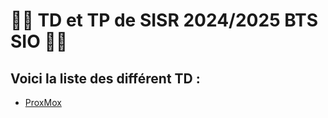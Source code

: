 <h1>👨‍💻 TD et TP de SISR 2024/2025 BTS SIO 👨‍💻</h1>

<h2>Voici la liste des différent TD :</h2>

- [ProxMox](ProxMox)
